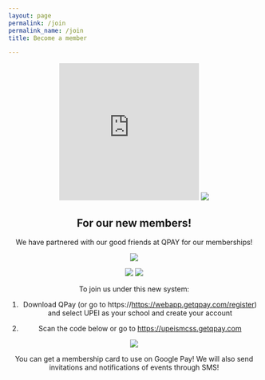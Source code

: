 ```yaml
---
layout: page
permalink: /join
permalink_name: /join
title: Become a member

---  
```

<div align=center> 
  
<iframe src="https://www.facebook.com/plugins/group.php?href=https%3A%2F%2Fwww.facebook.com%2Fgroups%2F255898304752976&width=280&show_metadata=false&appId=1101130734147933&height=275" width="280" height="275" style="border:none;overflow:hidden" scrolling="no" frameborder="0" allowfullscreen="true" allow="autoplay; clipboard-write; encrypted-media; picture-in-picture; web-share"></iframe> <a class="discord-widget" href="https://discord.gg/8adbsk2kf7" title="Join us on Discord"> <img src="https://discordapp.com/api/guilds/888511925112172544/embed.png?style=banner3"></a>
 
<h2>For our new members!</h2>

We have partnered with our good friends at QPAY for our memberships!


<a href="https://getqpay.com/"><img src="https://user-images.githubusercontent.com/91146114/188928763-697aa442-8c8b-4887-a1e8-9c20d965e7ee.png"></a>

  
<a href="https://apps.apple.com/app/id775515154"><img src="https://user-images.githubusercontent.com/91146114/188938865-0fb8b5ec-6640-438e-9fc2-8a680fd0288e.png"/></a> 
<a href="https://play.google.com/store/apps/details?id=com.imagineteam.quicklypayit"><img src="https://user-images.githubusercontent.com/91146114/188938986-4500703d-2990-4112-90ed-9ee69dddf9f1.png"/></a>

To join us under this new system: 

1. Download QPay (or go to https://https://webapp.getqpay.com/register) and select UPEI as your school and create your account
  
2. Scan the code below or go to https://upeismcss.getqpay.com 
  
  
<img src="https://user-images.githubusercontent.com/91146114/188939298-f1d09d34-7a95-4c3e-aa90-9512e0b19bf8.png"/>


You can get a membership card to use on Google Pay! We will also send invitations and notifications of events through SMS!
  
</div>



